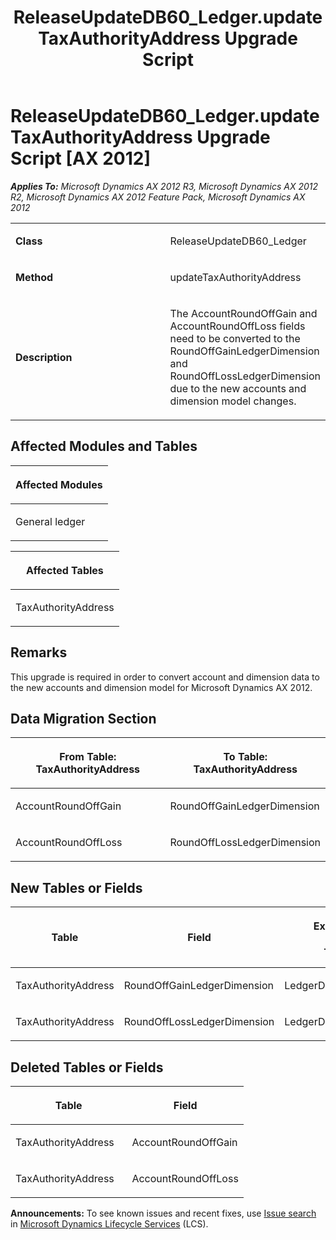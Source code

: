 ﻿---
title: ReleaseUpdateDB60_Ledger.updateTaxAuthorityAddress Upgrade Script
TOCTitle: ReleaseUpdateDB60_Ledger.updateTaxAuthorityAddress Upgrade Script
ms:assetid: d250a5cf-ff0c-c4de-3fdb-4135113d6273
ms:mtpsurl: https://msdn.microsoft.com/en-us/library/JJ686955(v=AX.60)
ms:contentKeyID: 49711405
ms.date: 05/18/2015
mtps_version: v=AX.60
---

# ReleaseUpdateDB60\_Ledger.updateTaxAuthorityAddress Upgrade Script [AX 2012]


_**Applies To:** Microsoft Dynamics AX 2012 R3, Microsoft Dynamics AX 2012 R2, Microsoft Dynamics AX 2012 Feature Pack, Microsoft Dynamics AX 2012_

<table>
<colgroup>
<col style="width: 50%" />
<col style="width: 50%" />
</colgroup>
<tbody>
<tr class="odd">
<td><p><strong>Class</strong></p></td>
<td><p>ReleaseUpdateDB60_Ledger</p></td>
</tr>
<tr class="even">
<td><p><strong>Method</strong></p></td>
<td><p>updateTaxAuthorityAddress</p></td>
</tr>
<tr class="odd">
<td><p><strong>Description</strong></p></td>
<td><p>The AccountRoundOffGain and AccountRoundOffLoss fields need to be converted to the RoundOffGainLedgerDimension and RoundOffLossLedgerDimension due to the new accounts and dimension model changes.</p></td>
</tr>
</tbody>
</table>


## Affected Modules and Tables

<table>
<colgroup>
<col style="width: 100%" />
</colgroup>
<thead>
<tr class="header">
<th><p>Affected Modules</p></th>
</tr>
</thead>
<tbody>
<tr class="odd">
<td><p>General ledger</p></td>
</tr>
</tbody>
</table>


<table>
<colgroup>
<col style="width: 100%" />
</colgroup>
<thead>
<tr class="header">
<th><p>Affected Tables</p></th>
</tr>
</thead>
<tbody>
<tr class="odd">
<td><p>TaxAuthorityAddress</p></td>
</tr>
</tbody>
</table>


## Remarks

This upgrade is required in order to convert account and dimension data to the new accounts and dimension model for Microsoft Dynamics AX 2012.

## Data Migration Section

<table>
<colgroup>
<col style="width: 50%" />
<col style="width: 50%" />
</colgroup>
<thead>
<tr class="header">
<th><p>From Table: TaxAuthorityAddress</p></th>
<th><p>To Table: TaxAuthorityAddress</p></th>
</tr>
</thead>
<tbody>
<tr class="odd">
<td><p>AccountRoundOffGain</p></td>
<td><p>RoundOffGainLedgerDimension</p></td>
</tr>
<tr class="even">
<td><p>AccountRoundOffLoss</p></td>
<td><p>RoundOffLossLedgerDimension</p></td>
</tr>
</tbody>
</table>


## New Tables or Fields

<table>
<colgroup>
<col style="width: 33%" />
<col style="width: 33%" />
<col style="width: 33%" />
</colgroup>
<thead>
<tr class="header">
<th><p>Table</p></th>
<th><p>Field</p></th>
<th><p>Extended Data Type</p>
<p>-or- Base Enum</p></th>
</tr>
</thead>
<tbody>
<tr class="odd">
<td><p>TaxAuthorityAddress</p></td>
<td><p>RoundOffGainLedgerDimension</p></td>
<td><p>LedgerDimensionDefaultAccount</p></td>
</tr>
<tr class="even">
<td><p>TaxAuthorityAddress</p></td>
<td><p>RoundOffLossLedgerDimension</p></td>
<td><p>LedgerDimensionDefaultAccount</p></td>
</tr>
</tbody>
</table>


## Deleted Tables or Fields

<table>
<colgroup>
<col style="width: 50%" />
<col style="width: 50%" />
</colgroup>
<thead>
<tr class="header">
<th><p>Table</p></th>
<th><p>Field</p></th>
</tr>
</thead>
<tbody>
<tr class="odd">
<td><p>TaxAuthorityAddress</p></td>
<td><p>AccountRoundOffGain</p></td>
</tr>
<tr class="even">
<td><p>TaxAuthorityAddress</p></td>
<td><p>AccountRoundOffLoss</p></td>
</tr>
</tbody>
</table>

  
**Announcements:** To see known issues and recent fixes, use [Issue search](http://go.microsoft.com/fwlink/?linkid=389258) in [Microsoft Dynamics Lifecycle Services](http://go.microsoft.com/fwlink/?linkid=306505) (LCS).

